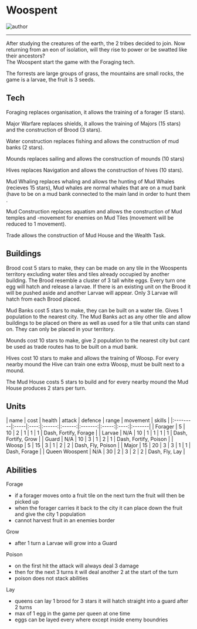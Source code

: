 # Woospent

![author](https://img.shields.io/badge/author-TheSignMaker%238324-%237289DA)

---

After studying the creatures of the earth, the 2 tribes decided to join. Now returning from an eon of isolation, will they rise to power or be swatted like their ancestors?  
The Woospent start the game with the Foraging tech.

The forrests are large groups of grass, the mountains are small rocks, the game is a larvae, the fruit is 3 seeds.

## Tech

Foraging replaces organisation, it allows the training of a forager (5 stars).

Major Warfare replaces shields, it allows the training of Majors (15 stars) and the construction of Brood (3 stars).

Water construction replaces fishing and allows the construction of mud banks (2 stars).

Mounds replaces sailing and allows the construction of mounds (10 stars)

Hives replaces Navigation and allows the construction of hives (10 stars).

Mud Whaling replaces whaling and allows the hunting of Mud Whales (recieves 15 stars), Mud whales are normal whales that are on a mud bank (have to be on 
a mud bank connected to the main land in order to hunt them .

Mud Construction replaces aquatism and allows the construction of Mud temples and -movement for enemies on Mud Tiles (movement will be reduced to 1 movement).

Trade allows the construction of Mud House and the Wealth Task.

## Buildings

Brood cost 5 stars to make, they can be made on any tile in the Woospents territory excluding water tiles and tiles already occupied by another building.
The Brood resemble a cluster of 3 tall white eggs. Every turn one egg will hatch and release a larvae. If there is an existing unit on the Brood it will
be pushed aside and another Larvae will appear. Only 3 Larvae will hatch from each Brood placed.

Mud Banks cost 5 stars to make, they can be built on a water tile. Gives 1 population to the nearest city. The Mud Banks act as any other tile and allow 
buildings to be placed on there as well as used for a tile that units can stand on. They can only be placed in your territory.

Mounds cost 10 stars to make, give 2 population to the nearest city but cant be used as trade routes has to be built on a mud bank.

Hives cost 10 stars to make and allows the training of Woosp. For every nearby mound the Hive can train one extra Woosp, must be built next to a mound.

The Mud House costs 5 stars to build and for every nearby mound the Mud House produces 2 stars per turn.

## Units

| name | cost | health | attack | defence | range | movement | skills |
|:---------|:-----|:----:|:------:|:------:|:-------:|:-----:|:----:|:-------|
| Forager | 5 | 10 | 2 | 1 | 1 | 1 | Dash, Fortify, Forage |
| Larvae | N/A | 10 | 1 | 1 | 1 | 1 | Dash, Fortify, Grow |
| Guard | N/A | 10 | 3 | 1 | 2 | 1 | Dash, Fortify, Poison |
| Woosp | 5 | 15 | 3 | 1 | 2 | 2 | Dash, Fly, Poison |
| Major | 15 | 20 | 3 | 3 | 1 | 1 | Dash, Forage |
| Queen Woospent | N/A | 30 | 2 | 3 | 2 | 2 | Dash, Fly, Lay |


## Abilities

Forage
- if a forager moves onto a fruit tile on the next turn the fruit will then be picked up
- when the forager carries it back to the city it can place down the fruit and give the city 1 population
- cannot harvest fruit in an enemies border

Grow
- after 1 turn a Larvae will grow into a Guard

Poison
- on the first hit the attack will always deal 3 damage
- then for the next 3 turns it will deal another 2 at the start of the turn
- poison does not stack abilities

Lay
- queens can lay 1 brood for 3 stars it will hatch straight into a guard after 2 turns
- max of 1 egg in the game per queen at one time
- eggs can be layed every where except inside enemy boundries
